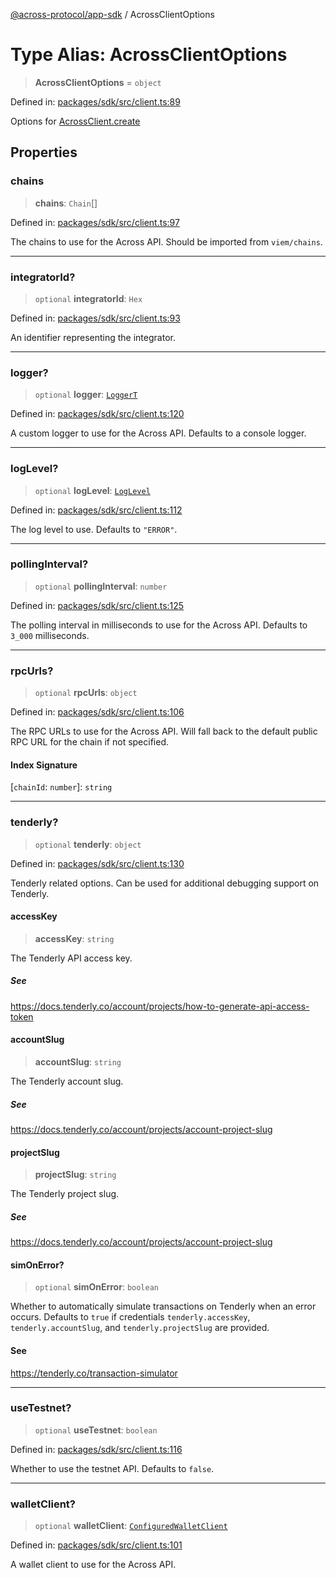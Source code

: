 [@across-protocol/app-sdk](../README.md) / AcrossClientOptions

# Type Alias: AcrossClientOptions

> **AcrossClientOptions** = `object`

Defined in: [packages/sdk/src/client.ts:89](https://github.com/across-protocol/toolkit/blob/6b29eb5487c0ac0b498f1f420b1793303bd8b70a/packages/sdk/src/client.ts#L89)

Options for [AcrossClient.create](../classes/AcrossClient.md#create)

## Properties

### chains

> **chains**: `Chain`[]

Defined in: [packages/sdk/src/client.ts:97](https://github.com/across-protocol/toolkit/blob/6b29eb5487c0ac0b498f1f420b1793303bd8b70a/packages/sdk/src/client.ts#L97)

The chains to use for the Across API. Should be imported from `viem/chains`.

***

### integratorId?

> `optional` **integratorId**: `Hex`

Defined in: [packages/sdk/src/client.ts:93](https://github.com/across-protocol/toolkit/blob/6b29eb5487c0ac0b498f1f420b1793303bd8b70a/packages/sdk/src/client.ts#L93)

An identifier representing the integrator.

***

### logger?

> `optional` **logger**: [`LoggerT`](LoggerT.md)

Defined in: [packages/sdk/src/client.ts:120](https://github.com/across-protocol/toolkit/blob/6b29eb5487c0ac0b498f1f420b1793303bd8b70a/packages/sdk/src/client.ts#L120)

A custom logger to use for the Across API. Defaults to a console logger.

***

### logLevel?

> `optional` **logLevel**: [`LogLevel`](LogLevel.md)

Defined in: [packages/sdk/src/client.ts:112](https://github.com/across-protocol/toolkit/blob/6b29eb5487c0ac0b498f1f420b1793303bd8b70a/packages/sdk/src/client.ts#L112)

The log level to use. Defaults to `"ERROR"`.

***

### pollingInterval?

> `optional` **pollingInterval**: `number`

Defined in: [packages/sdk/src/client.ts:125](https://github.com/across-protocol/toolkit/blob/6b29eb5487c0ac0b498f1f420b1793303bd8b70a/packages/sdk/src/client.ts#L125)

The polling interval in milliseconds to use for the Across API.
Defaults to `3_000` milliseconds.

***

### rpcUrls?

> `optional` **rpcUrls**: `object`

Defined in: [packages/sdk/src/client.ts:106](https://github.com/across-protocol/toolkit/blob/6b29eb5487c0ac0b498f1f420b1793303bd8b70a/packages/sdk/src/client.ts#L106)

The RPC URLs to use for the Across API. Will fall back to the default public RPC URL
for the chain if not specified.

#### Index Signature

\[`chainId`: `number`\]: `string`

***

### tenderly?

> `optional` **tenderly**: `object`

Defined in: [packages/sdk/src/client.ts:130](https://github.com/across-protocol/toolkit/blob/6b29eb5487c0ac0b498f1f420b1793303bd8b70a/packages/sdk/src/client.ts#L130)

Tenderly related options. Can be used for additional debugging support on Tenderly.

#### accessKey

> **accessKey**: `string`

The Tenderly API access key.

##### See

https://docs.tenderly.co/account/projects/how-to-generate-api-access-token

#### accountSlug

> **accountSlug**: `string`

The Tenderly account slug.

##### See

https://docs.tenderly.co/account/projects/account-project-slug

#### projectSlug

> **projectSlug**: `string`

The Tenderly project slug.

##### See

https://docs.tenderly.co/account/projects/account-project-slug

#### simOnError?

> `optional` **simOnError**: `boolean`

Whether to automatically simulate transactions on Tenderly when an error occurs.
Defaults to `true` if credentials `tenderly.accessKey`, `tenderly.accountSlug`,
and `tenderly.projectSlug` are provided.

#### See

https://tenderly.co/transaction-simulator

***

### useTestnet?

> `optional` **useTestnet**: `boolean`

Defined in: [packages/sdk/src/client.ts:116](https://github.com/across-protocol/toolkit/blob/6b29eb5487c0ac0b498f1f420b1793303bd8b70a/packages/sdk/src/client.ts#L116)

Whether to use the testnet API. Defaults to `false`.

***

### walletClient?

> `optional` **walletClient**: [`ConfiguredWalletClient`](ConfiguredWalletClient.md)

Defined in: [packages/sdk/src/client.ts:101](https://github.com/across-protocol/toolkit/blob/6b29eb5487c0ac0b498f1f420b1793303bd8b70a/packages/sdk/src/client.ts#L101)

A wallet client to use for the Across API.
